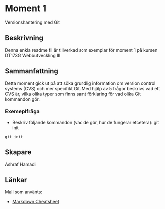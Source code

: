 # Moment 1 

Versionshantering med Git

## Beskrivning

Denna enkla readme fil är tillverkad som exemplar för moment 1 på kursen DT173G Webbutveckling III

## Sammanfattning

Detta moment gick ut på att söka grundlig information om version control systems (CVS) och mer specifikt Git. Med hjälp av 5 frågor beskrivs vad ett CVS är, vilka olika typer som finns samt förklaring för vad olika Git kommandon gör. 

### Exemeplfråga

* Beskriv följande kommandon (vad de gör, hur de fungerar etcetera): git init

```
git init
```

## Skapare

Ashraf Hamadi 

## Länkar

Mall som använts:
* [Markdown Cheatsheet](https://github.com/adam-p/markdown-here/wiki/Markdown-Cheatsheet)

